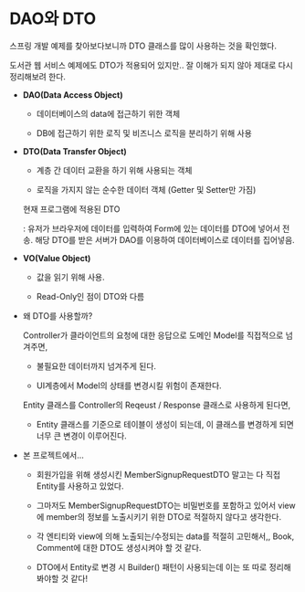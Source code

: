 # DAO와 DTO

스프링 개발 예제를 찾아보다보니까 DTO 클래스를 많이 사용하는 것을 확인했다.

도서관 웹 서비스 예제에도 DTO가 적용되어 있지만.. 잘 이해가 되지 않아 제대로 다시 정리해보려 한다.



* **DAO(Data Access Object)**
  
  * 데이터베이스의 data에 접근하기 위한 객체
  
  * DB에 접근하기 위한 로직 및 비즈니스 로직을 분리하기 위해 사용

* **DTO(Data Transfer Object)**
  
  * 계층 간 데이터 교환을 하기 위해 사용되는 객체
  
  * 로직을 가지지 않는 순수한 데이터 객체 (Getter 및 Setter만 가짐)
  
  현재 프로그램에 적용된 DTO
  
  : 유저가 브라우저에 데이터를 입력하여 Form에 있는 데이터를 DTO에 넣어서 전송. 해당 DTO를 받은 서버가 DAO를 이용하여 데이터베이스로 데이터를 집어넣음.

* **VO(Value Object)**
  
  * 값을 읽기 위해 사용.
  
  * Read-Only인 점이 DTO와 다름



* 왜 DTO를 사용할까?
  
  Controller가 클라이언트의 요청에 대한 응답으로 도메인 Model를 직접적으로 넘겨주면,
  
  * 불필요한 데이터까지 넘겨주게 된다.
  
  * UI계층에서 Model의 상태를 변경시킬 위험이 존재한다.
  
  Entity 클래스를 Controller의 Reqeust / Response 클래스로 사용하게 된다면,
  
  * Entity 클래스를 기준으로 테이블이 생성이 되는데, 이 클래스를 변경하게 되면 너무 큰 변경이 이루어진다.



* 본 프로젝트에서...
  
  * 회원가입을 위해 생성시킨 MemberSignupRequestDTO 말고는 다 직접 Entity를 사용하고 있었다.
  
  * 그마저도 MemberSignupRequestDTO는 비밀번호를 포함하고 있어서 view에 member의 정보를 노출시키기 위한 DTO로 적절하지 않다고 생각한다.
  
  * 각 엔티티와 view에 의해 노출되는/수정되는 data를 적절히 고민해서,, Book, Comment에 대한 DTO도 생성시켜야 할 것 같다.
  
  * DTO에서 Entity로 변경 시 Builder() 패턴이 사용되는데 이는 또 따로 정리해봐야할 것 같다!
